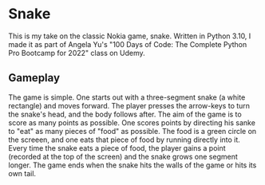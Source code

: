# Snake
This is my take on the classic Nokia game, snake. Written in Python 3.10, I made it as part of Angela Yu's "100 Days 
of Code: The Complete Python Pro Bootcamp for 2022" class on Udemy.

## Gameplay
The game is simple. One starts out with a three-segment snake (a white rectangle) and moves forward. The player presses the 
arrow-keys to turn the snake's head, and the body follows after. The aim of the game is to score as many points as possible.
One scores points by directing his sanke to "eat" as many pieces of "food" as possible. The food is a green circle on the 
screeen, and one eats that piece of food by running directly into it. Every time the snake eats a piece of food, the player 
gains a point (recorded at the top of the screen) and the snake grows one segment longer. The game ends when the snake hits 
the walls of the game or hits its own tail.
